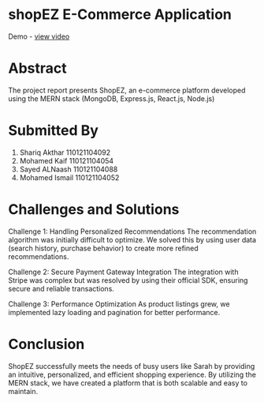 # shopEZ E-Commerce Application
Demo - <a href="https://drive.google.com/file/d/1ICBZHecmwRsPb37V-ttO2oIT1XooqWjq/view?usp=sharing">view video</a>

# Abstract

The project report presents ShopEZ, an e-commerce platform developed using the MERN stack (MongoDB, Express.js, React.js, Node.js)

# Submitted By
1. Shariq Akthar  110121104092
2. Mohamed Kaif   110121104054
3. Sayed ALNaash  110121104088
4. Mohamed Ismail 110121104052

# Challenges and Solutions
Challenge 1: Handling Personalized Recommendations
The recommendation algorithm was initially difficult to optimize. We solved this by using user data (search history, purchase behavior) to create more refined recommendations.

Challenge 2: Secure Payment Gateway Integration
The integration with Stripe was complex but was resolved by using their official SDK, ensuring secure and reliable transactions.

Challenge 3: Performance Optimization
As product listings grew, we implemented lazy loading and pagination for better performance.

# Conclusion 
ShopEZ successfully meets the needs of busy users like Sarah by providing an intuitive, personalized, and efficient shopping experience. By utilizing the MERN stack, we have created a platform that is both scalable and easy to maintain.
